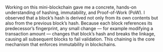 Working on this mini-blockchain gave me a concrete, hands-on understanding of hashing, immutability, and Proof-of-Work (PoW). 
I observed that a block’s hash is derived not only from its own contents but also from the previous block’s hash. 
Because each block references its predecessor’s fingerprint, any small change — for example modifying a transaction amount — changes that block’s hash and breaks the linkage, causing all subsequent blocks to fail validation. This chaining is the core mechanism that enforces immutability in blockchains.
